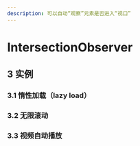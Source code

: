 ```yaml
---
description: 可以自动“观察”元素是否进入“视口”
---
```


# IntersectionObserver

## 3 实例

### 3.1 惰性加载（lazy load）

### 3.2 无限滚动

### 3.3 视频自动播放 

